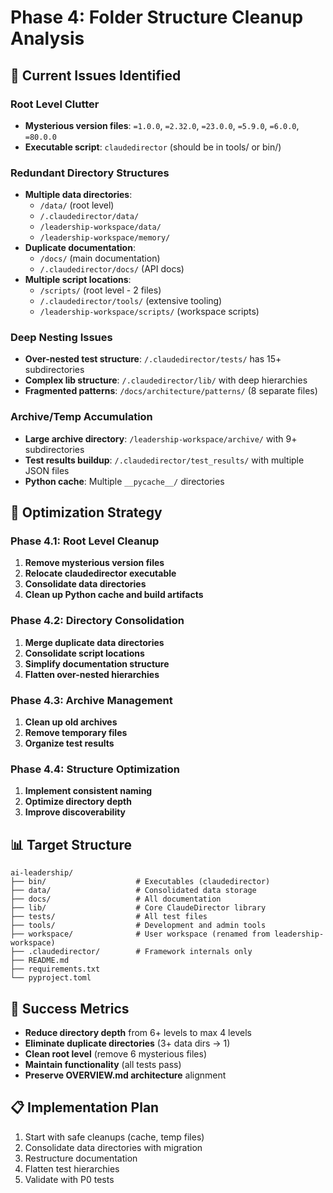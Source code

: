 # Phase 4: Folder Structure Cleanup Analysis

## 🎯 **Current Issues Identified**

### **Root Level Clutter**
- **Mysterious version files**: `=1.0.0`, `=2.32.0`, `=23.0.0`, `=5.9.0`, `=6.0.0`, `=80.0.0`
- **Executable script**: `claudedirector` (should be in tools/ or bin/)

### **Redundant Directory Structures**
- **Multiple data directories**:
  - `/data/` (root level)
  - `/.claudedirector/data/`
  - `/leadership-workspace/data/`
  - `/leadership-workspace/memory/`
- **Duplicate documentation**:
  - `/docs/` (main documentation)
  - `/.claudedirector/docs/` (API docs)
- **Multiple script locations**:
  - `/scripts/` (root level - 2 files)
  - `/.claudedirector/tools/` (extensive tooling)
  - `/leadership-workspace/scripts/` (workspace scripts)

### **Deep Nesting Issues**
- **Over-nested test structure**: `/.claudedirector/tests/` has 15+ subdirectories
- **Complex lib structure**: `/.claudedirector/lib/` with deep hierarchies
- **Fragmented patterns**: `/docs/architecture/patterns/` (8 separate files)

### **Archive/Temp Accumulation**
- **Large archive directory**: `/leadership-workspace/archive/` with 9+ subdirectories
- **Test results buildup**: `/.claudedirector/test_results/` with multiple JSON files
- **Python cache**: Multiple `__pycache__/` directories

## 🚀 **Optimization Strategy**

### **Phase 4.1: Root Level Cleanup**
1. **Remove mysterious version files**
2. **Relocate claudedirector executable**
3. **Consolidate data directories**
4. **Clean up Python cache and build artifacts**

### **Phase 4.2: Directory Consolidation**
1. **Merge duplicate data directories**
2. **Consolidate script locations**
3. **Simplify documentation structure**
4. **Flatten over-nested hierarchies**

### **Phase 4.3: Archive Management**
1. **Clean up old archives**
2. **Remove temporary files**
3. **Organize test results**

### **Phase 4.4: Structure Optimization**
1. **Implement consistent naming**
2. **Optimize directory depth**
3. **Improve discoverability**

## 📊 **Target Structure**

```
ai-leadership/
├── bin/                    # Executables (claudedirector)
├── data/                   # Consolidated data storage
├── docs/                   # All documentation
├── lib/                    # Core ClaudeDirector library
├── tests/                  # All test files
├── tools/                  # Development and admin tools
├── workspace/              # User workspace (renamed from leadership-workspace)
├── .claudedirector/        # Framework internals only
├── README.md
├── requirements.txt
└── pyproject.toml
```

## 🎯 **Success Metrics**
- **Reduce directory depth** from 6+ levels to max 4 levels
- **Eliminate duplicate directories** (3+ data dirs → 1)
- **Clean root level** (remove 6 mysterious files)
- **Maintain functionality** (all tests pass)
- **Preserve OVERVIEW.md architecture** alignment

## 📋 **Implementation Plan**
1. Start with safe cleanups (cache, temp files)
2. Consolidate data directories with migration
3. Restructure documentation
4. Flatten test hierarchies
5. Validate with P0 tests
